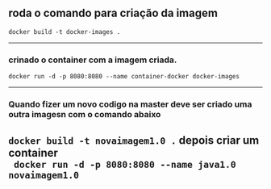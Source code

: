 ## roda o comando para criação da imagem
`docker build -t docker-images .`

---
### crinado o container com a imagem criada.
`docker run -d -p 8080:8080 --name container-docker docker-images`<br>

---
### Quando fizer um novo codigo na master deve ser criado uma outra imagesn com o comando abaixo <br>
`docker build -t novaimagem1.0 .` depois criar um container<br>
` docker run -d -p 8080:8080 --name java1.0 novaimagem1.0` <br>
---
